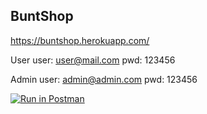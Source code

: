 ## BuntShop

https://buntshop.herokuapp.com/

User
user: user@mail.com
pwd: 123456

Admin
user: admin@admin.com
pwd: 123456

[![Run in Postman](https://run.pstmn.io/button.svg)](https://app.getpostman.com/run-collection/c72c98ead6555c9bd7b1)
